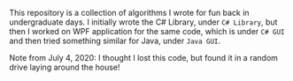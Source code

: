 This repository is a collection of algorithms I wrote for fun back in undergraduate days. I initially wrote the C# Library, under `C# Library`, but then I worked on WPF application for the same code, which is under `C# GUI` and then tried something similar for Java, under `Java GUI`.


Note from July 4, 2020: I thought I lost this code, but found it in a random drive laying around the house!